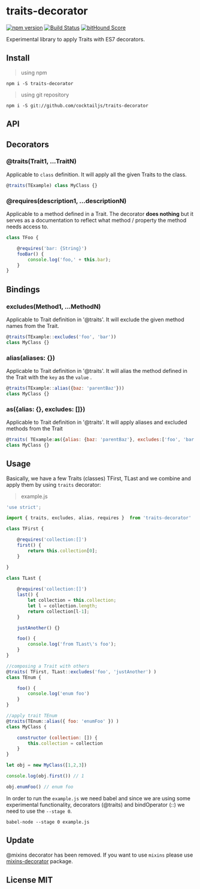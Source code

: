 # traits-decorator

[![npm version](https://badge.fury.io/js/traits-decorator.svg)](http://badge.fury.io/js/traits-decorator)
[![Build Status](https://travis-ci.org/CocktailJS/traits-decorator.svg)](https://travis-ci.org/CocktailJS/traits-decorator)
[![bitHound Score](https://www.bithound.io/github/CocktailJS/traits-decorator/badges/score.svg)](https://www.bithound.io/github/CocktailJS/traits-decorator)

Experimental library to apply Traits with ES7 decorators.

## Install

> using npm

```
npm i -S traits-decorator
```


> using git repository
 
```
npm i -S git://github.com/cocktailjs/traits-decorator
```

## API

## Decorators

### @traits(Trait1, ...TraitN)
Applicable to `class` definition. It will apply all the given Traits to the class.

```js
@traits(TExample) class MyClass {}
```

### @requires(description1, ...descriptionN)
Applicable to a method defined in a Trait. The decorator **does nothing** but it serves as a documentation to reflect what method / property the method needs access to.

```js
class TFoo {

    @requires('bar: {String}')
    fooBar() {
        console.log('foo,' + this.bar);
    }
}
```

## Bindings

### excludes(Method1, ...MethodN)
Applicable to Trait definition in '@traits'. It will exclude the given method names from the Trait.

```js
@traits(TExample::excludes('foo', 'bar')) 
class MyClass {}
```

### alias(aliases: {})
Applicable to Trait definition in '@traits'. It will alias the method defined in the Trait with the `key` as the `value` .

```js
@traits(TExample::alias({baz: 'parentBaz'}))
class MyClass {}
```

### as({alias: {}, excludes: []})
Applicable to Trait definition in '@traits'. It will apply aliases and excluded methods from the Trait

```js
@traits( TExample:as({alias: {baz: 'parentBaz'}, excludes:['foo', 'bar'] }) )
class MyClass {}
```


## Usage
Basically, we have a few Traits (classes) TFirst, TLast and we combine and apply them by using `traits` decorator:

> example.js

```js
'use strict';

import { traits, excludes, alias, requires }  from 'traits-decorator'

class TFirst {

    @requires('collection:[]')
    first() {
        return this.collection[0];
    }

}

class TLast {
    
    @requires('collection:[]')
    last() {
        let collection = this.collection;
        let l = collection.length;
        return collection[l-1];
    }

    justAnother() {}

    foo() {
        console.log('from TLast\'s foo');
    }
}

//composing a Trait with others
@traits( TFirst, TLast::excludes('foo', 'justAnother') )
class TEnum {

    foo() {
        console.log('enum foo')
    }
}

//apply trait TEnum
@traits(TEnum::alias({ foo: 'enumFoo' }) )
class MyClass {

    constructor (collection: []) {
        this.collection = collection
    }
}

let obj = new MyClass([1,2,3])

console.log(obj.first()) // 1

obj.enumFoo() // enum foo

```


In order to run the `example.js` we need babel and since we are using some experimental functionality, decorators (@traits) and bindOperator (::) we need to use the `--stage 0`.


```
babel-node --stage 0 example.js
```


## Update
@mixins decorator has been removed. If you want to use `mixins` please use [mixins-decorator](https://www.npmjs.com/package/mixins-decorator) package.

## License MIT
